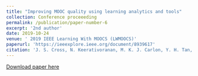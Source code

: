 ```yaml
---
title: "Improving MOOC quality using learning analytics and tools"
collection: Conference proceeeding
permalink: /publication/paper-number-6
excerpt: '2nd author'
date: 2019-10-24
venue: ' 2019 IEEE Learning With MOOCS (LWMOOCS)'
paperurl: 'https://ieeexplore.ieee.org/document/8939617'
citation: 'J. S. Cross, N. Keerativoranan, M. K. J. Carlon, Y. H. Tan, Z. Rakhimberdina and H. Mori, "Improving MOOC quality using learning analytics and tools," <i>2019 IEEE Learning With MOOCS (LWMOOCS), Milwaukee, WI, USA, 2019, pp. 174-179.'
---
```


[Download paper here](https://ieeexplore.ieee.org/stamp/stamp.jsp?tp=&arnumber=8939617)




